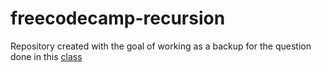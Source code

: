 # freecodecamp-recursion
Repository created with the goal of working as a backup for the question done in this [class](https://www.youtube.com/watch?v=IJDJ0kBx2LM&t=77s)
